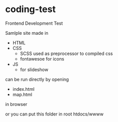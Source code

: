 # coding-test
Frontend Development Test



Samlple site made in
- HTML
- CSS
  - SCSS used as preprocessor to compiled css
  - fontawesoe for icons
- JS
  - for slideshow

can be run directly by opening 
- index.html 
- map.html 

in browser

or you can put this folder in root htdocs/wwww 
